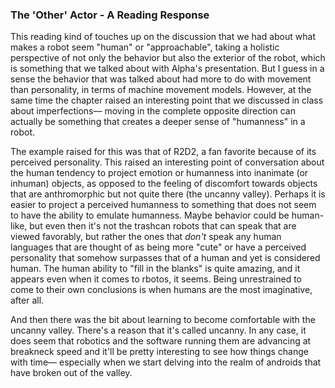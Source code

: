 ### The 'Other' Actor - A Reading Response

This reading kind of touches up on the discussion that we had about what makes a robot seem "human" or "approachable", taking a holistic perspective of not only the behavior but also the exterior of the robot, which is something that we talked about with Alpha's presentation. But I guess in a sense the behavior that was talked about had more to do with movement than personality, in terms of machine movement models. However, at the same time the chapter raised an interesting point that we discussed in class about imperfections–– moving in the complete opposite direction can actually be something that creates a deeper sense of "humanness" in a robot.

The example raised for this was that of R2D2, a fan favorite because of its perceived personality. This raised an interesting point of conversation about the human tendency to project emotion or humanness into inanimate (or inhuman) objects, as opposed to the feeling of discomfort towards objects that are anthromorphic but not quite there (the uncanny valley). Perhaps it is easier to project a perceived humanness to something that does not seem to have the ability to emulate humanness. Maybe behavior could be human-like, but even then it's not the trashcan robots that can speak that are viewed favorably, but rather the ones that *don't* speak any human languages that are thought of as being more "cute" or have a perceived personality that somehow surpasses that of a human and yet is considered human. The human ability to "fill in the blanks" is quite amazing, and it appears even when it comes to rbotos, it seems. Being unrestrained to come to their own conclusions is when humans are the most imaginative, after all.

And then there was the bit about learning to become comfortable with the uncanny valley. There's a reason that it's called uncanny. In any case, it does seem that robotics and the software running them are advancing at breakneck speed and it'll be pretty interesting to see how things change with time–– especially when we start delving into the realm of androids that have broken out of the valley.

